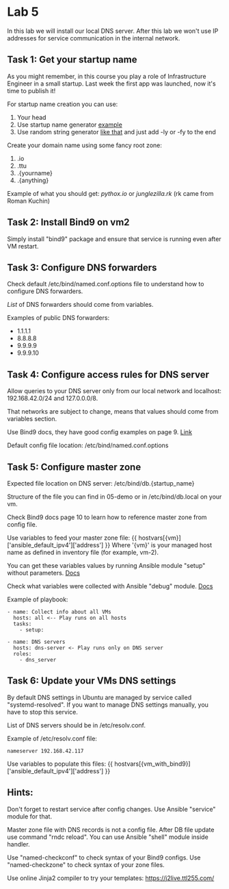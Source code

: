 # Lab 5

In this lab we will install our local DNS server. After this lab we won't use IP addresses for service communication in the internal network.

## Task 1: Get your startup name

As you might remember, in this course you play a role of Infrastructure Engineer in a small startup. Last week the first app was launched, now it's time to publish it!

For startup name creation you can use:
1. Your head
2. Use startup name generator [example](https://namelix.com/)
3. Use random string generator [like that](https://passwordsgenerator.net/) and just add -ly or -fy to the end

Create your domain name using some fancy root zone:
1. .io
2. .ttu
3. .{yourname}
4. .{anything}

Example of what you should get: *pythox.io* or *junglezilla.rk* (rk came from Roman Kuchin)

## Task 2: Install Bind9 on vm2

Simply install "bind9" package and ensure that service is running even after VM restart.

## Task 3: Configure DNS forwarders

Check default /etc/bind/named.conf.options file to understand how to configure DNS forwarders.

*List* of DNS forwarders should come from variables.

Examples of public DNS forwarders:
 - 1.1.1.1
 - 8.8.8.8
 - 9.9.9.9
 - 9.9.9.10

## Task 4: Configure access rules for DNS server

Allow queries to your DNS server only from our local network and localhost: 192.168.42.0/24 and 127.0.0.0/8.

That networks are subject to change, means that values should come from variables section.

Use Bind9 docs, they have good config examples on page 9. [Link](https://downloads.isc.org/isc/bind9/cur/9.11/doc/arm/Bv9ARM.pdf)

Default config file location: /etc/bind/named.conf.options

## Task 5: Configure master zone

Expected file location on DNS server: /etc/bind/db.{startup_name}

Structure of the file you can find in 05-demo or in /etc/bind/db.local on your vm.

Check Bind9 docs page 10 to learn how to reference master zone from config file.

Use variables to feed your master zone file:
    {{ hostvars[{vm}]['ansible_default_ipv4']['address'] }}
Where '{vm}' is your managed host name as defined in inventory file (for example, vm-2).

You can get these variables values by running Ansible module "setup" without parameters. [Docs](https://docs.ansible.com/ansible/latest/collections/ansible/builtin/setup_module.html)

Check what variables were collected with Ansible "debug" module. [Docs](https://docs.ansible.com/ansible/latest/collections/ansible/builtin/debug_module.html)

Example of playbook:

	- name: Collect info about all VMs
	  hosts: all <-- Play runs on all hosts
	  tasks:
        - setup:

	- name: DNS servers
	  hosts: dns-server <- Play runs only on DNS server
	  roles:
	    - dns_server

## Task 6: Update your VMs DNS settings

By default DNS settings in Ubuntu are managed by service called "systemd-resolved". If you want to manage DNS settings manually, you have to stop this service.

List of DNS servers should be in /etc/resolv.conf.

Example of /etc/resolv.conf file:

    nameserver 192.168.42.117

Use variables to populate this files: 
    {{ hostvars[{vm_with_bind9}]['ansible_default_ipv4']['address'] }}

## Hints:
Don't forget to restart service after config changes. Use Ansible "service" module for that.

Master zone file with DNS records is not a config file. After DB file update use command "rndc reload". You can use Ansible "shell" module inside handler.

Use "named-checkconf" to check syntax of your Bind9 configs. Use "named-checkzone" to check syntax of your zone files.

Use online Jinja2 compiler to try your templates: https://j2live.ttl255.com/
